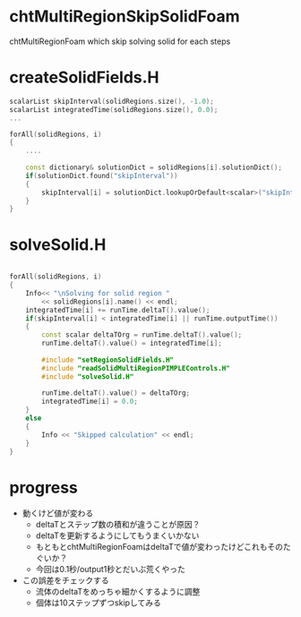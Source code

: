# chtMultiRegionSkipSolidFoam
chtMultiRegionFoam which skip solving solid for each steps

# createSolidFields.H

```cpp
scalarList skipInterval(solidRegions.size(), -1.0);
scalarList integratedTime(solidRegions.size(), 0.0);
...

forAll(solidRegions, i)
{
	....
	
	const dictionary& solutionDict = solidRegions[i].solutionDict();
	if(solutionDict.found("skipInterval"))
	{
		skipInterval[i] = solutionDict.lookupOrDefault<scalar>("skipInterval", -1.0);
	}
}
```

# solveSolid.H

```cpp

forAll(solidRegions, i)
{
	Info<< "\nSolving for solid region "
		<< solidRegions[i].name() << endl;
	integratedTime[i] += runTime.deltaT().value();
	if(skipInterval[i] < integratedTime[i] || runTime.outputTime())
	{
		const scalar deltaTOrg = runTime.deltaT().value();
		runTime.deltaT().value() = integratedTime[i];
		
		#include "setRegionSolidFields.H"
		#include "readSolidMultiRegionPIMPLEControls.H"
		#include "solveSolid.H"
		
		runTime.deltaT().value() = deltaTOrg;
		integratedTime[i] = 0.0;
	}
	else
	{
		Info << "Skipped calculation" << endl;
	}
}
```

# progress

- 動くけど値が変わる
  - deltaTとステップ数の積和が違うことが原因？
  - deltaTを更新するようにしてもうまくいかない
  - もともとchtMultiRegionFoamはdeltaTで値が変わったけどこれもそのたぐいか？
  - 今回は0.1秒/output1秒とだいぶ荒くやった
- この誤差をチェックする
  - 流体のdeltaTをめっちゃ細かくするように調整
  - 個体は10ステップずつskipしてみる
